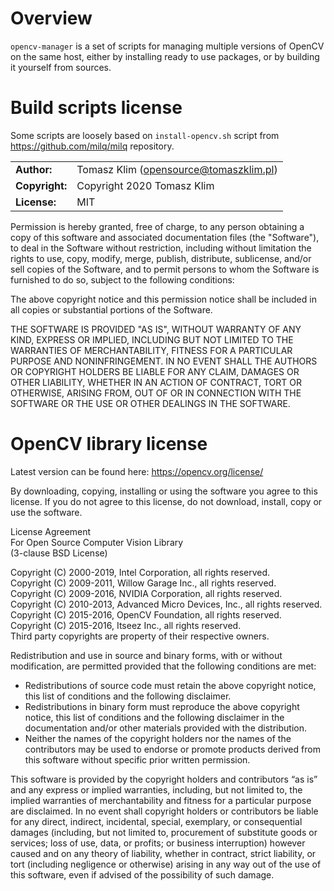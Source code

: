 # Overview

`opencv-manager` is a set of scripts for managing multiple versions of OpenCV on the same host, either by installing ready to use packages, or by building it yourself from sources.


# Build scripts license

Some scripts are loosely based on `install-opencv.sh` script from https://github.com/milq/milq repository.

|                      |                                          |
|:---------------------|:-----------------------------------------|
| **Author:**          | Tomasz Klim (<opensource@tomaszklim.pl>) |
| **Copyright:**       | Copyright 2020 Tomasz Klim               |
| **License:**         | MIT                                      |

Permission is hereby granted, free of charge, to any person obtaining a copy
of this software and associated documentation files (the "Software"), to deal
in the Software without restriction, including without limitation the rights
to use, copy, modify, merge, publish, distribute, sublicense, and/or sell
copies of the Software, and to permit persons to whom the Software is
furnished to do so, subject to the following conditions:

The above copyright notice and this permission notice shall be included in all
copies or substantial portions of the Software.

THE SOFTWARE IS PROVIDED "AS IS", WITHOUT WARRANTY OF ANY KIND, EXPRESS OR
IMPLIED, INCLUDING BUT NOT LIMITED TO THE WARRANTIES OF MERCHANTABILITY,
FITNESS FOR A PARTICULAR PURPOSE AND NONINFRINGEMENT. IN NO EVENT SHALL THE
AUTHORS OR COPYRIGHT HOLDERS BE LIABLE FOR ANY CLAIM, DAMAGES OR OTHER
LIABILITY, WHETHER IN AN ACTION OF CONTRACT, TORT OR OTHERWISE, ARISING FROM,
OUT OF OR IN CONNECTION WITH THE SOFTWARE OR THE USE OR OTHER DEALINGS IN THE
SOFTWARE.

# OpenCV library license

Latest version can be found here: https://opencv.org/license/

By downloading, copying, installing or using the software you agree to this license. If you do not agree to this license, do not download, install, copy or use the software.

License Agreement\
For Open Source Computer Vision Library\
(3-clause BSD License)

Copyright (C) 2000-2019, Intel Corporation, all rights reserved.\
Copyright (C) 2009-2011, Willow Garage Inc., all rights reserved.\
Copyright (C) 2009-2016, NVIDIA Corporation, all rights reserved.\
Copyright (C) 2010-2013, Advanced Micro Devices, Inc., all rights reserved.\
Copyright (C) 2015-2016, OpenCV Foundation, all rights reserved.\
Copyright (C) 2015-2016, Itseez Inc., all rights reserved.\
Third party copyrights are property of their respective owners.

Redistribution and use in source and binary forms, with or without modification, are permitted provided that the following conditions are met:

- Redistributions of source code must retain the above copyright notice, this list of conditions and the following disclaimer.
- Redistributions in binary form must reproduce the above copyright notice, this list of conditions and the following disclaimer in the documentation and/or other materials provided with the distribution.
- Neither the names of the copyright holders nor the names of the contributors may be used to endorse or promote products derived from this software without specific prior written permission.

This software is provided by the copyright holders and contributors “as is” and any express or
implied warranties, including, but not limited to, the implied warranties of merchantability
and fitness for a particular purpose are disclaimed. In no event shall copyright holders or
contributors be liable for any direct, indirect, incidental, special, exemplary, or consequential
damages (including, but not limited to, procurement of substitute goods or services; loss of use,
data, or profits; or business interruption) however caused and on any theory of liability, whether
in contract, strict liability, or tort (including negligence or otherwise) arising in any way out
of the use of this software, even if advised of the possibility of such damage.
